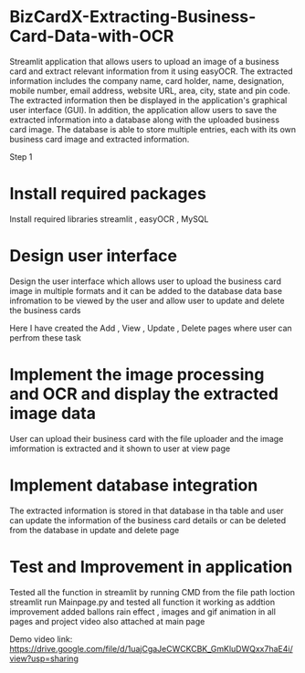 # BizCardX-Extracting-Business-Card-Data-with-OCR

Streamlit application that allows users to upload an image of a business card and extract relevant information from it using
easyOCR. The extracted information includes the company name, card holder, name, designation, mobile number, email address, 
website URL, area, city, state and pin code. The extracted information then be displayed in the application's graphical user interface (GUI).
In addition, the application allow users to save the extracted information into a database along with the uploaded business card image. 
The database is able to store multiple entries, each with its own business card image and extracted information.

Step 1 

# Install required packages 

Install required libraries streamlit , easyOCR , MySQL 

# Design user interface 

Design the user interface which allows user to upload the business card image in multiple formats and it can be added to the database 
data base infromation to be viewed by the user and allow user to update and delete the business cards 

Here I have created the Add , View , Update , Delete pages where user can perfrom these task 

# Implement the image processing and OCR and display the extracted image data 

User can upload their business card with the file uploader and the image imformation is extracted and it shown to user at view page 

# Implement database integration 

The extracted information is stored in that database in tha table and user can update the information of the business card details or can be deleted from
the database in update and delete page 

# Test and Improvement in application
Tested all the function in streamlit by running CMD from the file path loction streamlit run Mainpage.py and tested all function it working
as addtion improvement added ballons rain effect , images and gif animation in all pages and project video also attached at main page 

Demo video link: https://drive.google.com/file/d/1uajCgaJeCWCKCBK_GmKluDWQxx7haE4i/view?usp=sharing
